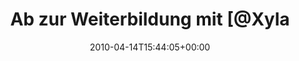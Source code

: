 ---
retweeted: false
source: <a href="http://twitter.com" rel="nofollow">Twitter Web Client</a>
entities:
  hashtags: []
  symbols: []
  user_mentions:
  - name: Felix Gilcher
    screen_name: Xylakant
    indices:
    - '25'
    - '34'
    id_str: '40266143'
    id: '40266143'
  - name: Florian Gilcher (@skade@hachyderm.io)
    screen_name: Argorak
    indices:
    - '39'
    - '47'
    id_str: '27227212'
    id: '27227212'
  urls: []
display_text_range:
- '0'
- '84'
favorite_count: '0'
id_str: '12169803401'
truncated: false
retweet_count: '0'
id: '12169803401'
created_at: Wed Apr 14 15:44:05 +0000 2010
favorited: false
full_text: Ab zur Weiterbildung mit [@Xylakant](https://twitter.com/Xylakant) und
  [@Argorak](https://twitter.com/Argorak). Wird so eine Art »Volkshochschule«.
lang: de
tags:
- pesos:twitter
date: '2010-04-14T15:44:05+00:00'
src: https://twitter.com/bascht/status/12169803401
original_url: https://twitter.com/bascht/status/12169803401
type: twitter_tweet
text: Ab zur Weiterbildung mit [@Xylakant](https://twitter.com/Xylakant) und [@Argorak](https://twitter.com/Argorak).
  Wird so eine Art »Volkshochschule«.
title: Ab zur Weiterbildung mit [@Xyla

---